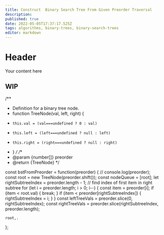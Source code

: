 ```yaml
---
title: Construct  Binary Search Tree From Given Preorder Traversal
description: 
published: true
date: 2022-05-05T17:37:17.525Z
tags: algorithms, binary-trees, binary-search-trees
editor: markdown
---
```


# Header
Your content here

## WIP
/**
 * Definition for a binary tree node.
 * function TreeNode(val, left, right) {
 *     this.val = (val===undefined ? 0 : val)
 *     this.left = (left===undefined ? null : left)
 *     this.right = (right===undefined ? null : right)
 * }
 */
/**
 * @param {number[]} preorder
 * @return {TreeNode}
 */

const bstFromPreorder = function(preorder) {
    // console.log(preorder);
    const root = new TreeNode(preorder.shift());
    const nodeQueue = [root];
    let rightSubtreeIndex = preorder.length - 1;
    // find index of first item in right subtree
    for (let i = preorder.length; i > 0; i--) {
        const item = preorder[i];
        if (item < root.val) {
            break;
        }
        if (item < preorder[rightSubtreeIndex]) {
            rightSubtreeIndex = i;
        }
    }
    const leftTreeVals = preorder.slice(0, rightSubtreeIndex);
    const rightTreeVals = preorder.slice(rightSubtreeIndex, preorder.length);
    
    root,.
    
};